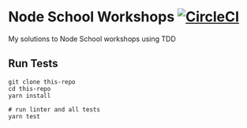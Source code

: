 # Node School Workshops [![CircleCI](https://circleci.com/gh/luiscarlin/node-school-workshops/tree/master.svg?style=svg)](https://circleci.com/gh/luiscarlin/node-school-workshops/tree/master)

My solutions to Node School workshops using TDD

## Run Tests
```
git clone this-repo
cd this-repo
yarn install

# run linter and all tests
yarn test 
```
